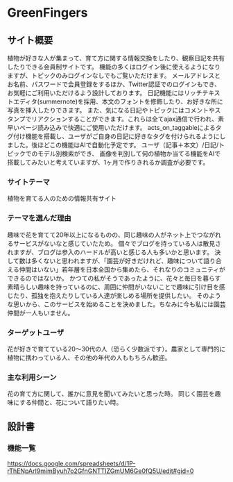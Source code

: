 # GreenFingers

## サイト概要
植物が好きな人が集まって、育て方に関する情報交換をしたり、観察日記を共有したりできる会員制サイトです。
機能の多くはログイン後に使えるようになりますが、トピックのみログインなしでもご覧いただけます。
メールアドレスとお名前、パスワードで会員登録をするほか、Twitter認証でのログインもでき、お気軽にご利用いただけるよう設計しております。
日記機能にはリッチテキストエディタ(summernote)を採用、本文のフォントを修飾したり、お好きな所に写真を挿入したりできます。
また、気になる日記やトピックにはコメントやスタンプでリアクションすることができます。これらは全てajax通信で行われ、素早いページ読み込みで快適にご使用いただけます。
acts_on_taggableによるタグ付け機能を搭載し、ユーザがご自身の日記に好きなタグを付けられるようにしました。後ほどこの機能はAIで自動化予定です。
ユーザ（記事＋本文）/日記/トピックでのモデル別検索ができ、
画像を判別して何の植物か当てる機能をAIで搭載してみたいと考えていますが、1ヶ月で作りきれるか調査が必要です。

### サイトテーマ
植物を育てる人のための情報共有サイト

### テーマを選んだ理由
趣味で花を育てて20年以上になるものの、同じ趣味の人がネット上でつながれるサービスがないなと感じていたため。
個々でブログを持っている人は散見されますが、ブログは参入のハードルが高いと感じる人も多いかと思います。
決して数は多くないと思われますが、「園芸が好きだけれど、趣味について語り合える仲間はいない」若年層を日本全国から集めたら、それなりのコミュニティができるのではないか。
かつての私がそうであったように、花々と毎日を暮らす素晴らしい趣味を持っているのに、周囲に仲間がいないことで趣味に引け目を感じたり、孤独を抱えたりしている人達が楽しめる場所を提供したい。
そのような思いから、このサービスを始めることを決めました。ちなみに今も私には園芸仲間が一人もいません。


### ターゲットユーザ
花が好きで育てている20～30代の人（恐らく少数派です）。農家として専門的に植物に携わっている人、その他の年代の人ももちろん歓迎。

### 主な利用シーン
花の育て方に関して、誰かに意見を聞いてみたいと思った時。
同じく園芸を趣味にする仲間と、花について語りたい時。

## 設計書

### 機能一覧
https://docs.google.com/spreadsheets/d/1P-rThENpArI9mimByuh7o2GfnGNTTIZGmUM6Ge0fQ5U/edit#gid=0

